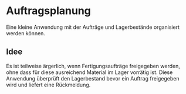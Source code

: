 # Auftragsplanung
Eine kleine Anwendung mit der Aufträge und Lagerbestände organisiert werden können.

## Idee
Es ist teilweise ärgerlich, wenn Fertigungsaufträge freigegeben werden, ohne dass für diese ausreichend Material im Lager vorrätig ist. Diese Anwendung überprüft den Lagerbestand bevor ein Auftrag freigegeben wird und liefert eine Rückmeldung.
